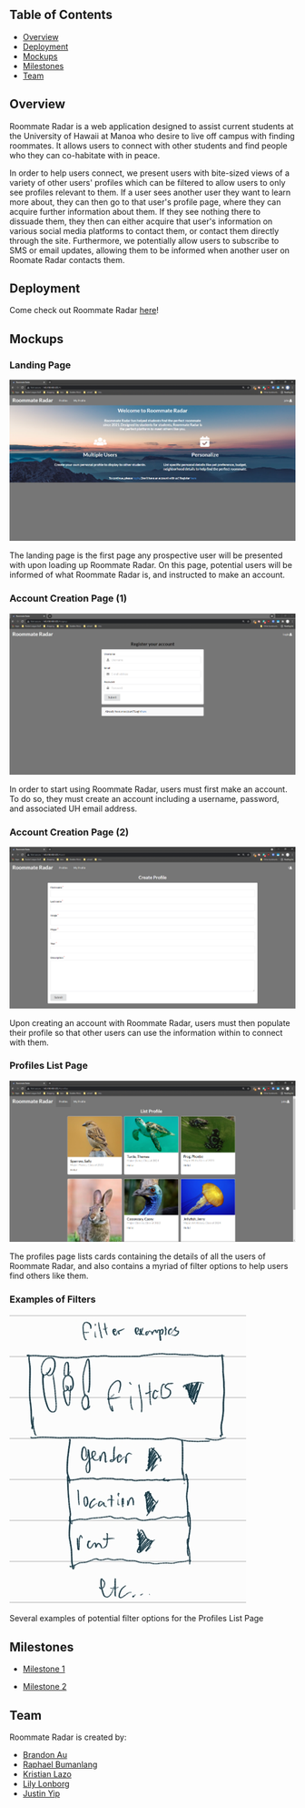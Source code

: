 ## Table of Contents
* [Overview](#overview)
* [Deployment](#deployment)
* [Mockups](#mockups)
* [Milestones](#milestones)
* [Team](#team)

## Overview
Roommate Radar is a web application designed to assist current students at the University of Hawaii at Manoa who desire to live off campus with finding roommates. It allows users to connect with other students and find people who they can co-habitate with in peace.

In order to help users connect, we present users with bite-sized views of a variety of other users' profiles which can be filtered to allow users to only see profiles relevant to them. If a user sees another user they want to learn more about, they can then go to that user's profile page, where they can acquire further information about them. If they see nothing there to dissuade them, they then can either acquire that user's information on various social media platforms to contact them, or contact them directly through the site. Furthermore, we potentially allow users to subscribe to SMS or email updates, allowing them to be informed when another user on Roomate Radar contacts them.

## Deployment
Come check out Roommate Radar [here](http://143.198.108.125)!

## Mockups
### Landing Page
![](/images/landing_screenie.png)

The landing page is the first page any prospective user will be presented with upon loading up Roommate Radar. On this page, potential users will be informed of what Roommate Radar is, and instructed to make an account.
### Account Creation Page (1)
![](/images/register_screenie.png)

In order to start using Roommate Radar, users must first make an account. To do so, they must create an account including a username, password, and associated UH email address.
### Account Creation Page (2)
![](/images/createprofile_screenie.png)

Upon creating an account with Roommate Radar, users must then populate their profile so that other users can use the information within to connect with them.
### Profiles List Page
![](/images/listprofiles_screenie.png)

The profiles page lists cards containing the details of all the users of Roommate Radar, and also contains a myriad of filter options to help users find others like them.
### Examples of Filters
![](/images/filters_ex.png)

Several examples of potential filter options for the Profiles List Page

## Milestones
* [Milestone 1](https://github.com/roommate-radar/roommate-radar/projects/1)

* [Milestone 2](https://github.com/roommate-radar/roommate-radar/projects/2)

## Team
Roommate Radar is created by:
* [Brandon Au](https://brandonow.github.io/)
* [Raphael Bumanlang](https://raphaelbumanlag.github.io/) 
* [Kristian Lazo](https://lazokris.github.io/)
* [Lily Lonborg](https://github.com/Somewha7)
* [Justin Yip](https://jyip808.github.io/)
